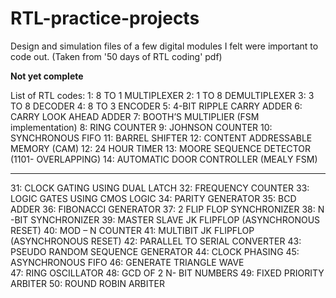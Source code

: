 # RTL-practice-projects
Design and simulation files of a few digital modules I felt were important to code out.
(Taken from '50 days of RTL coding' pdf)

**Not yet complete**

List of RTL codes: 
  1: 8 TO 1 MULTIPLEXER 
  2: 1 TO 8 DEMULTIPLEXER 
  3: 3 TO 8 DECODER 
  4: 8 TO 3 ENCODER 
  5: 4-BIT RIPPLE CARRY ADDER 
  6: CARRY LOOK AHEAD ADDER 
  7: BOOTH’S MULTIPLIER (FSM implementation)
  8: RING COUNTER 
  9: JOHNSON COUNTER 
  10: SYNCHRONOUS FIFO 
  11: BARREL SHIFTER 
  12: CONTENT ADDRESSABLE MEMORY (CAM) 
  12: 24 HOUR TIMER 
  13: MOORE SEQUENCE DETECTOR (1101- OVERLAPPING) 
  14: AUTOMATIC DOOR CONTROLLER (MEALY FSM) 

---  
  31: CLOCK GATING USING DUAL LATCH 
  32: FREQUENCY COUNTER 
  33: LOGIC GATES USING CMOS LOGIC 
  34: PARITY GENERATOR 
  35: BCD ADDER 
  36: FIBONACCI GENERATOR 
  37: 2 FLIP FLOP SYNCHRONIZER 
  38: N -BIT SYNCHRONIZER 
  39: MASTER SLAVE JK FLIPFLOP (ASYNCHRONOUS RESET) 
  40: MOD – N COUNTER 
  41: MULTIBIT JK FLIPFLOP (ASYNCHRONOUS RESET) 
  42: PARALLEL TO SERIAL CONVERTER 
  43: PSEUDO RANDOM SEQUENCE GENERATOR 
  44: CLOCK PHASING 
  45: ASYNCHRONOUS FIFO 
  46: GENERATE  TRIANGLE WAVE  
  47: RING OSCILLATOR 
  48: GCD OF 2 N- BIT NUMBERS 
  49: FIXED PRIORITY ARBITER 
  50: ROUND ROBIN ARBITER 
